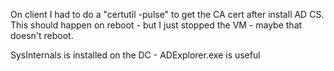 

On client I had to do a "certutil -pulse" to get the CA cert after install AD CS. 
This should happen on reboot - but I just stopped the VM - maybe that doesn't reboot.

SysInternals is installed on the DC - ADExplorer.exe is useful